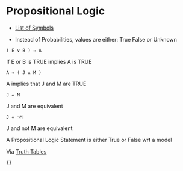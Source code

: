 # Propositional Logic

* [List of Symbols](http://en.wikipedia.org/wiki/List_of_logic_symbols)

* Instead of Probabilities, values are either: True False or Unknown

```
( E ∨ B ) ⇒ A
```

If E or B is TRUE implies A is TRUE

```
A ⇒ ( J ∧ M )
```

A implies that J and M are TRUE

```
J ⇔ M
```

J and M are equivalent

```
J ⇔ ¬M
```

J and not M are equivalent

A Propositional Logic Statement is either True or False wrt a model

Via [Truth Tables](http://en.wikipedia.org/wiki/Truth_table#Applications) 

```
{}
```



